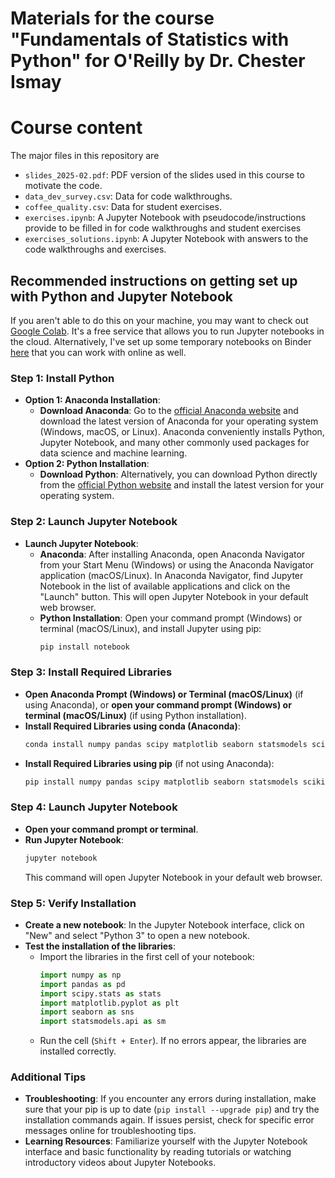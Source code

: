 # Materials for the course "Fundamentals of Statistics with Python" for O'Reilly by Dr. Chester Ismay

# Course content

The major files in this repository are
- `slides_2025-02.pdf`: PDF version of the slides used in this course to motivate the code.
- `data_dev_survey.csv`: Data for code walkthroughs.
- `coffee_quality.csv`: Data for student exercises.
- `exercises.ipynb`: A Jupyter Notebook with pseudocode/instructions provide to be filled in for code walkthroughs and student exercises
- `exercises_solutions.ipynb`: A Jupyter Notebook with answers to the code walkthroughs and exercises. 

## Recommended instructions on getting set up with Python and Jupyter Notebook

If you aren't able to do this on your machine, you may want to check out [Google Colab](https://colab.research.google.com/). 
It's a free service that allows you to run Jupyter notebooks in the cloud. 
Alternatively, I've set up some temporary notebooks on Binder [here](https://mybinder.org/v2/gh/ismayc/oreilly-fundamentals-of-statistics-with-python/main?urlpath=%2Fdoc%2Ftree%2Fexercises.ipynb) that you can work with online as well.


### Step 1: Install Python
- **Option 1: Anaconda Installation**:
  - **Download Anaconda**: Go to the [official Anaconda website](https://www.anaconda.com/products/distribution) and download the latest version of Anaconda for your operating system (Windows, macOS, or Linux). Anaconda conveniently installs Python, Jupyter Notebook, and many other commonly used packages for data science and machine learning.
- **Option 2: Python Installation**:
  - **Download Python**: Alternatively, you can download Python directly from the [official Python website](https://www.python.org/downloads/) and install the latest version for your operating system.

### Step 2: Launch Jupyter Notebook
- **Launch Jupyter Notebook**:
  - **Anaconda**: After installing Anaconda, open Anaconda Navigator from your Start Menu (Windows) or using the Anaconda Navigator application (macOS/Linux). In Anaconda Navigator, find Jupyter Notebook in the list of available applications and click on the "Launch" button. This will open Jupyter Notebook in your default web browser.
  - **Python Installation**: Open your command prompt (Windows) or terminal (macOS/Linux), and install Jupyter using pip:
    ```bash
    pip install notebook
    ```

### Step 3: Install Required Libraries
- **Open Anaconda Prompt (Windows) or Terminal (macOS/Linux)** (if using Anaconda), or **open your command prompt (Windows) or terminal (macOS/Linux)** (if using Python installation).
- **Install Required Libraries using conda (Anaconda)**:
   ```bash
   conda install numpy pandas scipy matplotlib seaborn statsmodels scikit-learn
   ```
- **Install Required Libraries using pip** (if not using Anaconda):
  ```bash
  pip install numpy pandas scipy matplotlib seaborn statsmodels scikit-learn
  ```

### Step 4: Launch Jupyter Notebook
- **Open your command prompt or terminal**.
- **Run Jupyter Notebook**:
   ```bash
   jupyter notebook
   ```
   This command will open Jupyter Notebook in your default web browser.

### Step 5: Verify Installation
- **Create a new notebook**: In the Jupyter Notebook interface, click on "New" and select "Python 3" to open a new notebook.
- **Test the installation of the libraries**:
   - Import the libraries in the first cell of your notebook:
     ```python
     import numpy as np
     import pandas as pd
     import scipy.stats as stats
     import matplotlib.pyplot as plt
     import seaborn as sns
     import statsmodels.api as sm
     ```
   - Run the cell (`Shift + Enter`). If no errors appear, the libraries are installed correctly.

### Additional Tips
- **Troubleshooting**: If you encounter any errors during installation, make sure that your pip is up to date (`pip install --upgrade pip`) and try the installation commands again. If issues persist, check for specific error messages online for troubleshooting tips.
- **Learning Resources**: Familiarize yourself with the Jupyter Notebook interface and basic functionality by reading tutorials or watching introductory videos about Jupyter Notebooks.
